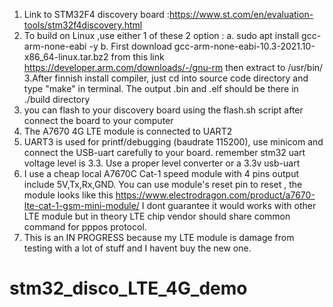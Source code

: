 1. Link to STM32F4 discovery board  :https://www.st.com/en/evaluation-tools/stm32f4discovery.html
2. To build on Linux ,use either 1 of these 2 option :
a. sudo apt install gcc-arm-none-eabi -y
b. First download gcc-arm-none-eabi-10.3-2021.10-x86_64-linux.tar.bz2 from this link
 https://developer.arm.com/downloads/-/gnu-rm
then extract to /usr/bin/ 
3.After finnish install compiler, just cd into source code directory and type "make" in terminal.
The output .bin and .elf should be there in ./build directory
4. you can flash to your discovery board using the flash.sh script after connect the board to your computer
5. The A7670 4G LTE module is connected to UART2 
6. UART3 is used for printf/debugging (baudrate 115200), use minicom and connect the USB-uart carefully to your board.
remember stm32 uart voltage level is 3.3. Use a proper level converter or a 3.3v usb-uart
7. I use a cheap local A7670C Cat-1 speed module with 4 pins output include 5V,Tx,Rx,GND. You can use module's reset pin to
reset , the module looks like this https://www.electrodragon.com/product/a7670-lte-cat-1-gsm-mini-module/
I dont guarantee it would works with other LTE module but in theory LTE chip vendor should share common command for pppos protocol.
8. This is an IN PROGRESS because my LTE module is damage from testing with a lot of stuff and I havent buy the new one.
# stm32_disco_LTE_4G_demo
